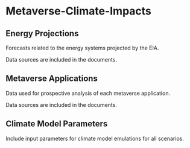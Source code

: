 # Metaverse-Climate-Impacts

## Energy Projections
Forecasts related to the energy systems projected by the EIA.

Data sources are included in the documents.

## Metaverse Applications
Data used for prospective analysis of each metaverse application.

Data sources are included in the documents.

## Climate Model Parameters
Include input parameters for climate model emulations for all scenarios.
